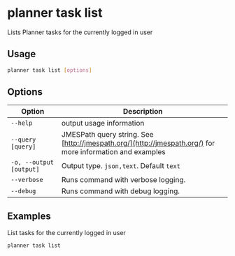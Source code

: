 # planner task list

Lists Planner tasks for the currently logged in user

## Usage

```sh
planner task list [options]
```

## Options

Option|Description
------|-----------
`--help`|output usage information
`--query [query]`|JMESPath query string. See [http://jmespath.org/](http://jmespath.org/) for more information and examples
`-o, --output [output]`|Output type. `json,text`. Default `text`
`--verbose`|Runs command with verbose logging.
`--debug`|Runs command with debug logging.

## Examples

List tasks for the currently logged in user

```sh
planner task list
```
